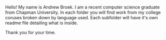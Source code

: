 Hello! My name is Andrew Broek. I am a recent computer science graduate from Chapman University. In each folder you will find work from my college coruses broken down by language used. Each subfolder will have it's own readme file detailing what is inside.

Thank you for your time.
